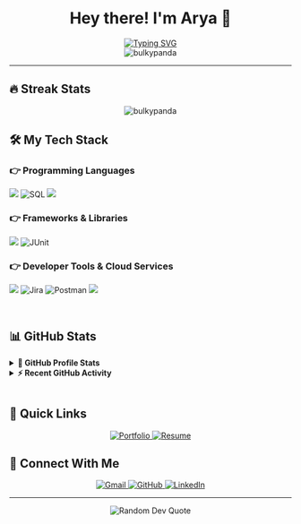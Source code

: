 # <div align="center">Hey there! I'm Arya 👋</div>

<div align="center">
	<a href="https://git.io/typing-svg"><img src="https://readme-typing-svg.demolab.com?font=Fira+Code&duration=3000&pause=1000&color=6B8AF7&center=true&vCenter=true&width=435&lines=CS+%40+University+of+Washington;Full+Stack+Developer;" alt="Typing SVG" /></a>
</div>

<div align="center">
    <img src="https://komarev.com/ghpvc/?username=bulkypanda&label=Profile%20views&color=6B8AF7&style=for-the-badge" alt="bulkypanda" />
</div>

<hr/>

## 🔥 Streak Stats
<div align="center">
    <img src="https://github-readme-streak-stats.herokuapp.com/?user=bulkypanda&theme=tokyonight&hide_border=true" alt="bulkypanda"/>
</div>

## 🛠️ My Tech Stack

### 👉 Programming Languages
<p align="left">
    <img src="https://skillicons.dev/icons?i=java,python,c,js" />
    <img src="https://img.shields.io/badge/SQL-4479A1?style=flat-square&logo=mysql&logoColor=white" alt="SQL"/>
    <img src="https://skillicons.dev/icons?i=html,css" />
</p>

### 👉 Frameworks & Libraries
<p align="left">
    <img src="https://skillicons.dev/icons?i=react,nextjs,angular,flask,fastapi,django,selenium,flutter" />
    <img src="https://img.shields.io/badge/JUnit-25A162?style=flat-square&logo=junit5&logoColor=white" alt="JUnit"/>
</p>

### 👉 Developer Tools & Cloud Services
<p align="left">
    <img src="https://skillicons.dev/icons?i=git,docker,jenkins" />
    <img src="https://img.shields.io/badge/Jira-0052CC?style=flat-square&logo=jira&logoColor=white" alt="Jira"/>
    <img src="https://img.shields.io/badge/Postman-FF6C37?style=flat-square&logo=postman&logoColor=white" alt="Postman"/>
    <img src="https://skillicons.dev/icons?i=gcp,azure,aws" />
</p>

<br/>

## 📊 GitHub Stats

<details> 
  <summary><b>💫 GitHub Profile Stats</b></summary>
  <br/>
  <div align="center">
    <img alt="bulkypanda's Github Stats" src="https://github-readme-stats.vercel.app/api?username=bulkypanda&show_icons=true&count_private=true&theme=tokyonight&hide_border=true" height="192px"/>
    <img src="https://github-readme-stats.vercel.app/api/top-langs/?username=bulkypanda&layout=compact&theme=tokyonight&hide_border=true" alt="Top Languages" height="192px"/>
  </div>
</details>

<details>
  <summary><b>⚡ Recent GitHub Activity</b></summary>
  <br/>
   <a href="https://github.com/bulkypanda"><img alt="bulkypanda's Activity Graph" src="https://github-readme-activity-graph.vercel.app/graph?username=bulkypanda&custom_title=bulkypanda's%20Contribution%20Graph&theme=tokyo-night&hide_border=true" /></a>
  <br/>
</details>

<br/>

## 🎯 Quick Links
<div align="center">
    <a href="https://homes.cs.washington.edu/~agummadi" target="_blank">
        <img src="https://img.shields.io/badge/Portfolio-6B8AF7?style=for-the-badge&logo=firefox&logoColor=white" alt="Portfolio"/>
    </a>
    <a href="https://bulkypanda.github.io/AryaGummadiResume.pdf" target="_blank">
        <img src="https://img.shields.io/badge/Resume-4285F4?style=for-the-badge&logo=readme&logoColor=white" alt="Resume"/>
    </a>
</div>

## 🤝 Connect With Me
<div align="center">
    <a href="mailto:aryagummadi@gmail.com" target="_blank">
        <img src="https://img.shields.io/badge/Gmail-D14836?style=for-the-badge&logo=gmail&logoColor=white" alt="Gmail"/>
    </a>
    <a href="https://github.com/bulkypanda">
        <img src="https://img.shields.io/badge/GitHub-100000?style=for-the-badge&logo=github&logoColor=white" alt="GitHub"/>
    </a>
    <a href="https://linkedin.com/in/arya-gummadi" target="_blank">
        <img src="https://img.shields.io/badge/LinkedIn-0077B5?style=for-the-badge&logo=linkedin&logoColor=white" alt="LinkedIn"/>
    </a>
</div>

<hr/>

<div align="center">
    <img src="https://quotes-github-readme.vercel.app/api?type=horizontal&theme=tokyonight" alt="Random Dev Quote"/>
</div>
